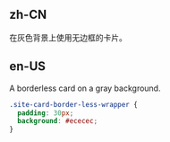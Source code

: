 ## zh-CN

在灰色背景上使用无边框的卡片。

## en-US

A borderless card on a gray background.

```css
.site-card-border-less-wrapper {
  padding: 30px;
  background: #ececec;
}
```

<style>
  [data-theme="dark"] .site-card-border-less-wrapper {
    background: #303030;
  }
</style>

